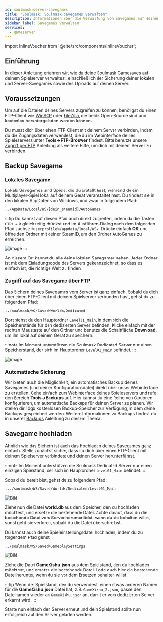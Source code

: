 ```yaml
---
id: soulmask-server-savegames
title: "Soulmask: Soulmask Savegames verwalten"
description: Informationen über die Verwaltung von Savegames auf deinem Soulmask-Server von ZAP-Hosting - ZAP-Hosting.com Dokumentation
sidebar_label: Savegames verwalten
services:
  - gameserver
---
```


import InlineVoucher from '@site/src/components/InlineVoucher';

## Einführung

In dieser Anleitung erfahren wir, wie du deine Soulmask Gamesaves auf deinem Spielserver verwaltest, einschließlich der Sicherung deiner lokalen und Server-Savegames sowie des Uploads auf deinen Server.

<InlineVoucher />

## Voraussetzungen

Um auf die Dateien deines Servers zugreifen zu können, benötigst du einen FTP-Client wie [WinSCP](https://winscp.net/eng/index.php) oder [FileZilla](https://filezilla-project.org/), die beide Open-Source sind und kostenlos heruntergeladen werden können.

Du musst dich über einen FTP-Client mit deinem Server verbinden, indem du die Zugangsdaten verwendest, die du im Webinterface deines Spieleservers unter **Tools->FTP-Broswer** findest. Bitte benutze unsere [Zugriff per FTP](gameserver-ftpaccess.md) Anleitung als weitere Hilfe, um dich mit deinem Server zu verbinden.


## Backup Savegame

### Lokales Savegame

Lokale Savegames sind Spiele, die du erstellt hast, während du ein Multiplayer-Spiel lokal auf deinem Gerät veranstaltet hast. Du findest sie in den lokalen AppDaten von Windows, und zwar in folgendem Pfad:
```
../AppData/Local/WS/[dein_steamid]/AutoGames
```

:::tip
Du kannst auf diesen Pfad auch direkt zugreifen, indem du die Tasten `CTRL` + `R` gleichzeitig drückst und im Ausführen-Dialog nach dem folgenden Pfad suchst: `%userprofile%/appdata/local/WS/`. Drücke einfach **OK** und öffne den Ordner mit deiner SteamID, um den Ordner AutoGames zu erreichen.

![image](https://screensaver01.zap-hosting.com/index.php/s/FT4J9Jdi8d8LDxq/preview)
:::

An diesem Ort kannst du alle deine lokalen Savegames sehen. Jeder Ordner ist mit dem Einladungscode des Servers gekennzeichnet, so dass es einfach ist, die richtige Welt zu finden.

### Zugriff auf das Savegame über FTP

Das Sichern deines Savegames vom Server ist ganz einfach. Sobald du dich über einen FTP-Client mit deinem Spielserver verbunden hast, gehst du zu folgendem Pfad:
```
../soulmask/WS/Saved/Worlds/Dedicated
```

Dort siehst du den Hauptordner `Level01_Main`, in dem sich die Speicherstände für den dedizierten Server befinden. Klicke einfach mit der rechten Maustaste auf den Ordner und benutze die Schaltfläche **Download**, um ihn lokal auf deinem Gerät zu speichern.

:::note
Im Moment unterstützen die Soulmask Dedicated Server nur einen Speicherstand, der sich im Hauptordner `Level01_Main` befindet.
:::

![image](https://screensaver01.zap-hosting.com/index.php/s/Ywna6zc3BkCK6ES/preview)

### Automatische Sicherung

Wir bieten auch die Möglichkeit, ein automatisches Backup deines Savegames (und deiner Konfigurationsdatei) direkt über unser Webinterface zu erstellen. Gehe einfach zum Webinterface deines Spieleservers und rufe den Bereich **Tools->Backups** auf. Hier kannst du eine Reihe von Optionen konfigurieren, um automatische Backups für deinen Server zu planen. Wir stellen dir 10gb kostenlosen Backup-Speicher zur Verfügung, in dem deine Backups gespeichert werden. Weitere Informationen zu Backups findest du in unserer [Backups](gameserver-backups.md) Anleitung zu diesem Thema.

## Savegame hochladen

Ähnlich wie das Sichern ist auch das Hochladen deines Savegames ganz einfach. Stelle zunächst sicher, dass du dich über einen FTP-Client mit deinem Spielserver verbindest und deinen Server herunterfährst.

:::note
Im Moment unterstützen die Soulmask Dedicated Server nur einen einzigen Spielstand, der sich im Hauptordner `Level01_Main` befindet.
:::

Sobald du bereit bist, gehst du zu folgendem Pfad:
```
.../soulmask/WS/Saved/Worlds/Dedicated/Level01_Main
```

![Bild](https://screensaver01.zap-hosting.com/index.php/s/iWKPKw5Grg4JgPi/preview)

Ziehe nun die Datei **world.db** aus dem Speicher, den du hochladen möchtest, und ersetze die bestehende Datei. Achte darauf, dass du die bestehende Datei vom Server herunterlädst, wenn du sie behalten willst, sonst geht sie verloren, sobald du die Datei überschreibst.

Du kannst auch deine Spieleinstellungsdatei hochladen, indem du zu folgendem Pfad gehst:
```
../soulmask/WS/Saved/GameplaySettings
```

![Bild](https://screensaver01.zap-hosting.com/index.php/s/yqXF9EaDCin5rzT/preview)

Ziehe die Datei **GameXishu.json** aus dem Spielstand, den du hochladen möchtest, und ersetze die bestehende Datei. Lade auch hier die bestehende Datei herunter, wenn du sie vor dem Ersetzen behalten willst.

:::tip
Wenn der Spielstand, den du verwendest, einen etwas anderen Namen für die **GameXishu.json** Datei hat, z.B. `GameXishu_2.json`, passe den Dateinamen wieder an `GameXishu.json` an, damit er vom dedizierten Server erkannt wird.
:::

Starte nun einfach den Server erneut und dein Spielstand sollte nun erfolgreich auf den Server geladen werden.